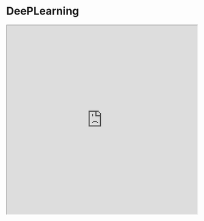 # DeePLearning
<iframe src="https://coda.io/embed/uIu0EIQMeq/_su7BIIcj?viewMode=embedplay" width=900 height=500 style="max-width: 100%;" allow="fullscreen"></iframe>

